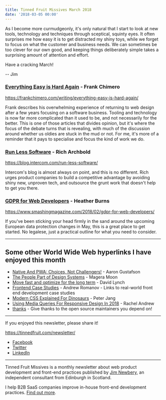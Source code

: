 ```yaml
---
title: Tinned Fruit Missives March 2018
date: '2018-03-05 00:00'
---
```


As I become more curmudgeonly, it's only natural that I start to look at new tools, technology and techniques through sceptical, squinty eyes. It often surprises me how easy it is to get distracted my shiny toys, while we forget to focus on what the customer and business needs. We can sometimes be too clever for our own good, and keeping things deliberately simple takes a surprising amount of attention and effort.

Have a cracking March!

-- Jim

### [Everything Easy is Hard Again](https://frankchimero.com/writing/everything-easy-is-hard-again/) - Frank Chimero

https://frankchimero.com/writing/everything-easy-is-hard-again/

Frank describes his overwhelming experience of returning to web design after a few years focusing on a software business. Tooling and technology is now far more complicated than it used to be, and not necessarily for the better. This is one of those articles that divides opinion, but it's where the focus of the debate turns that is revealing, with much of the discussion around whether us oldies are stuck in the mud or not. For me, it's more of a reminder that it pays to specialise and focus the kind of work we do.

### [Run Less Software](https://blog.intercom.com/run-less-software/) - Rich Archbold

https://blog.intercom.com/run-less-software/

Intercom's blog is almost always on point, and this is no different. Rich urges product companies to build a competitive advantage by avoiding shiny new, unproven tech, and outsource the grunt work that doesn't help to get you there.

### [GDPR for Web Developers](https://www.smashingmagazine.com/2018/02/gdpr-for-web-developers/) - Heather Burns

https://www.smashingmagazine.com/2018/02/gdpr-for-web-developers/

If you've been sticking your head firmly in the sand around the upcoming European data protection changes in May, this is a great place to get started. No legalese, just a practical outline for what you need to consider.

---

## Some other World Wide Web hyperlinks I have enjoyed this month

* [Native And PWA: Choices, Not Challengers!](https://www.smashingmagazine.com/2018/02/native-and-pwa-choices-not-challengers/) - Aaron Gustafson
* [The People Part of Design Systems](https://medium.com/related-works-inc/the-people-part-of-design-systems-a5b54eea24f4) - Magera Moon
* [Move fast and optimize for the long term](https://blog.intercom.com/move-fast-and-optimize-for-the-long-term/) - David Lynch
* [Frontend Case Studies](https://github.com/andrew--r/frontend-case-studies) - Andrew Romanov - Links to real-world front end development case studies
* [Modern CSS Explained For Dinosaurs](https://medium.com/actualize-network/modern-css-explained-for-dinosaurs-5226febe3525) - Peter Jang
* [Using Media Queries For Responsive Design In 2018](https://www.smashingmagazine.com/2018/02/media-queries-responsive-design-2018/) - Rachel Andrew
* [thanks](https://github.com/feross/thanks) - Give thanks to the open source maintainers you depend on!

---

If you enjoyed this newsletter, please share it!

https://tinnedfruit.com/newsletter/

* [Facebook](https://v.gd/Yq5MWW)
* [Twitter](https://v.gd/1SYOdJ)
* [LinkedIn](https://v.gd/LevaZh)

---

Tinned Fruit Missives is a monthly newsletter about web product development and front-end practices published by [Jim Newbery](https://tinnedfruit.com), an independent consultant from Edinburgh in Scotland.

I help B2B SaaS companies improve in-house front-end development practices. [Find out more](https://tinnedfruit.com).
